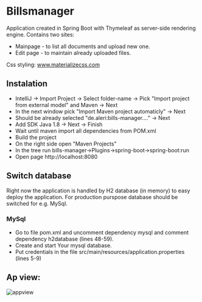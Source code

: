 # Billsmanager

Application created in Spring Boot with Thymeleaf as server-side rendering engine.
Contains two sites:
* Mainpage - to list all documents and upload new one.
* Edit page - to maintain already uploaded files.

Css styling: www.materializecss.com

## Instalation
* IntelliJ -> Import Project -> Select folder-name -> Pick "Import project from external model" and Maven -> Next
* In the next window pick "Import Maven project automaticly" -> Next
* Should be already selected "de.aleri:bills-manager...." -> Next
* Add SDK Java 1.8 -> Next -> Finish
* Wait until maven import all dependencies from POM.xml
* Build the project
* On the right side open "Maven Projects"
* In the tree run bills-manager->Plugins->spring-boot->spring-boot:run
* Open page http://localhost:8080

## Switch database
Right now the application is handled by H2 database (in memory) to easy deploy the application. For production purspose database should be switched for e.g. MySql.

### MySql
* Go to file pom.xml and uncomment dependency mysql and comment dependency h2database (lines 48-59).
* Create and start Your mysql database.
* Put credentials in the file src/main/resources/application.properties (lines 5-9)

## Ap view:
![appview](/uploads/89f63f4c90c5e54f405cba7e186981a7/appview.PNG)
